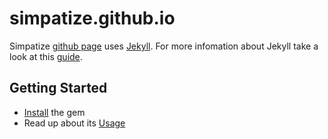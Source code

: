 # simpatize.github.io

Simpatize [github page](https://simpatize.github.io) uses [Jekyll](https://jekyllrb.com/). For more infomation about Jekyll take a look at this [guide](https://jekyllrb.com/docs/home/).

## Getting Started

* [Install](https://jekyllrb.com/docs/installation/) the gem
* Read up about its [Usage](https://jekyllrb.com/docs/usage/)
